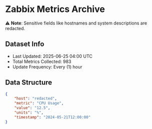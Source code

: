 # Zabbix Metrics Archive

⚠️ **Note**: Sensitive fields like hostnames and system descriptions are redacted.

## Dataset Info
- Last Updated: 2025-06-25 04:00 UTC
- Total Metrics Collected: 983
- Update Frequency: Every (1) hour

## Data Structure
```json
{
    "host": "redacted",
    "metric": "CPU Usage",
    "value": "12.5",
    "units": "%",
    "timestamp": "2024-05-21T12:00:00"
}
```
